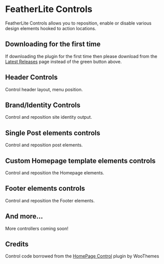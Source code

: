 # FeatherLite Controls
FeatherLite Controls allows you to reposition, enable or disable various design elements hooked to action locations.

## Downloading for the first time
If downloading the plugin for the first time then please download from the [Latest Releases](https://github.com/zulfgani/featherlite-controls/releases/latest) page instead of the green button above.

## Header Controls
Control header layout, menu position.

## Brand/Identity Controls
Control and reposition site identity output.

## Single Post elements controls
Control and reposition post elements.

## Custom Homepage template elements controls
Control and reposition the Homepage elements.

## Footer elements controls
Control and reposition the Footer elements.

## And more...
More controllers coming soon!

## Credits
Control code borrowed from the [HomePage Control](https://github.com/woocommerce/homepage-control) plugin by WooThemes
